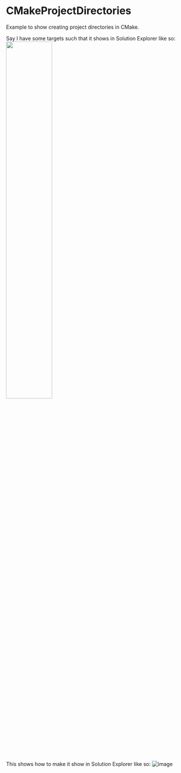 # CMakeProjectDirectories
Example to show creating project directories in CMake.

Say I have some targets such that it shows in Solution Explorer like so:
<image src="https://user-images.githubusercontent.com/3475163/138470764-a1c4361c-2e4e-45ac-bcc5-3b9648682e5e.png" width="50%" />

This shows how to make it show in Solution Explorer like so:
![image](https://user-images.githubusercontent.com/3475163/138470808-066aa80b-8613-459c-86af-062f2e290e46.png)
